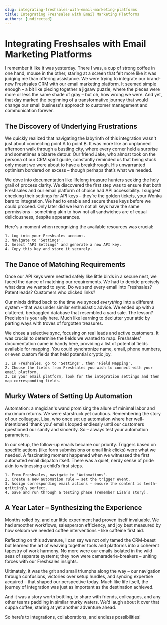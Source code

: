 ```yaml
---
slug: integrating-freshsales-with-email-marketing-platforms
title: Integrating Freshsales with Email Marketing Platforms
authors: [undirected]
---
```



# Integrating Freshsales with Email Marketing Platforms

I remember it like it was yesterday. There I was, a cup of strong coffee in one hand, mouse in the other, staring at a screen that felt more like it was judging me than offering assistance. We were trying to integrate our brand-new Freshsales CRM with our email marketing platform. It seemed simple enough – a bit like piecing together a jigsaw puzzle, where the pieces were more or less the same shade of gray – but oh, how wrong we were. And yet, that day marked the beginning of a transformative journey that would change our small business's approach to customer management and communication forever.

## The Discovery of Underlying Frustrations

We quickly realized that navigating the labyrinth of this integration wasn't just about connecting point A to point B. It was more like an unplanned afternoon walk through a bustling city, where every corner held a surprise and sometimes a bizarre detour. Our friend Jake, who almost took on the persona of our CRM spirit guide, constantly reminded us that being stuck only meant we were about to have a breakthrough. His unwarranted optimism bordered on excess – though perhaps that’s what we needed.

We dove into documentation like lifelong treasure hunters seeking the holy grail of process clarity. We discovered the first step was to ensure that both Freshsales and our email platform of choice had API accessibility. I suggest checking their settings for API keys – they’re the golden tickets, your Wonka bars to integration. We had to enable and secure these keys before we could proceed. Only later did we learn not all keys have the same permissions – something akin to how not all sandwiches are of equal deliciousness, despite appearances.

Here's a moment when recognizing the available resources was crucial:

```plaintext
1. Log into your Freshsales account.
2. Navigate to 'Settings'.
3. Select 'API Settings' and generate a new API key.
4. Copy this key and store it securely.
```

## The Dance of Matching Requirements

Once our API keys were nestled safely like little birds in a secure nest, we faced the dance of matching our requirements. We had to decide precisely what data we wanted to sync. Do we send every email into Freshsales? Patent leads? Customers who clicked links?

Our minds drifted back to the time we synced *everything* into a different system – that was under similar enthusiastic advice. We ended up with a cluttered, bedraggled database that resembled a yard sale. The lesson? Precision is your ally here. Much like learning to declutter your attic by parting ways with troves of forgotten treasures.

We chose a selective sync, focusing on real leads and active customers. It was crucial to determine the fields we wanted to map. Freshsales’ documentation came in handy here, providing a list of potential fields available for mapping. You could synchronize name, email, phone numbers, or even custom fields that held potential cryptic joy.

```plaintext
1. In Freshsales, go to 'Settings', then 'Field Mapping'.
2. Choose the fields from Freshsales you wish to connect with your email platform.
3. In your email platform, look for the integration settings and then map corresponding fields.
```

## Murky Waters of Setting Up Automation

Automation: a magician's wand promising the allure of minimal labor and maximum returns. We were starstruck yet cautious. Remembering the story of our colleague, Lisa, who once set up automation where her well-intentioned 'thank you' emails looped endlessly until our customers questioned our sanity and sincerity. So – always test your automation parameters.

In our setup, the follow-up emails became our priority. Triggers based on specific actions (like form submissions or email link clicks) were what we needed. A fascinating moment happened when we witnessed the first automated email dispatch itself. There was a quiet, nerdy sense of pride akin to witnessing a child’s first steps.

```plaintext
1. From Freshsales, navigate to 'Automations'.
2. Create a new automation rule – set the trigger event.
3. Assign corresponding email actions – ensure the content is teeth-grittingly perfect.
4. Save and run through a testing phase (remember Lisa’s story).
```

## A Year Later – Synthesizing the Experience

Months rolled by, and our little experiment had proven itself invaluable. We had smoother workflows, salesperson efficiency, and joy best measured by how seldom we needed coffee interventions – like caffeine first aid.

Reflecting on this adventure, I can say we not only tamed the CRM-beast but learned the art of weaving together tools and platforms into a coherent tapestry of work harmony. No more were our emails isolated in the wild seas of separate systems; they now were camaraderie-breakers – uniting forces with our Freshsales insights.

Ultimately, it was the grit and small triumphs along the way – our navigation through confusions, victories over setup hurdles, and syncing expertise acquired – that shaped our perspective today. Much like life itself, the journey of integration was just as important as the destination achieved.

And it was a story worth bottling, to share with friends, colleagues, and any other teams paddling in similar murky waters. We’d laugh about it over that cuppa coffee, staring at yet another adventure ahead.

So here’s to integrations, collaborations, and endless possibilities!